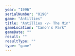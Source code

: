 ```yaml
---
year: "1996"
serialNumber: "0190" 
game: "Antillies"
title: "Antillies -v- The Min"
gameLocation: "Canon's Park"
gameDate: ""
result: ""
resultType: ""
type: "game"
---
```

